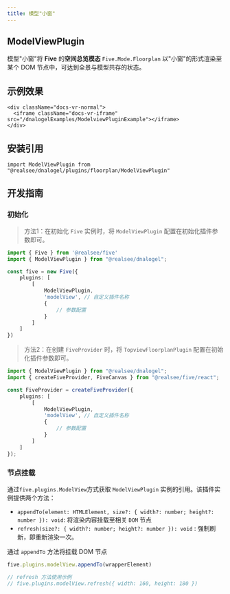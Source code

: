 ```yaml
---
title: 模型"小窗"
--- 
```


## **ModelViewPlugin**

模型"小窗"将 **Five** 的**空间总览模态** `Five.Mode.Floorplan` 以"小窗"的形式渲染至某个 DOM 节点中，可达到全景与模型共存的状态。

## 示例效果

```mdx-code-block
<div className="docs-vr-normal">
  <iframe className="docs-vr-iframe" src="/dnalogelExamples/ModelviewPluginExample"></iframe>
</div>
```

## 安装引用

```tsx
import ModelViewPlugin from "@realsee/dnalogel/plugins/floorplan/ModelViewPlugin"
```

## 开发指南

### 初始化

> 方法1：在初始化 `Five` 实例时，将 `ModelViewPlugin` 配置在初始化插件参数即可。

```ts
import { Five } from '@realsee/five'
import { ModelViewPlugin } from "@realsee/dnalogel";

const five = new Five({
    plugins: [
        [
            ModelViewPlugin,
            'modelView', // 自定义插件名称
            {
                // 参数配置
            }
        ]
    ]
})
```

> 方法2：在创建 `FiveProvider` 时，将 `TopviewFloorplanPlugin` 配置在初始化插件参数即可。

```ts
import { ModelViewPlugin } from "@realsee/dnalogel";
import { createFiveProvider, FiveCanvas } from "@realsee/five/react";

const FiveProvider = createFiveProvider({
    plugins: [
        [
            ModelViewPlugin,
            'modelView', // 自定义插件名称
            {
                // 参数配置
            }
        ]
    ]
});
```

### 节点挂载

通过`five.plugins.ModelView`方式获取 `ModelViewPlugin` 实例的引用。该插件实例提供两个方法：

- `appendTo(element: HTMLElement, size?: { width?: number; height?: number }): void`: 将渲染内容挂载至相关 `DOM` 节点
- `refresh(size?: { width?: number; height?: number }): void` : 强制刷新，即重新渲染一次。

通过 `appendTo` 方法将挂载 DOM 节点

```ts
five.plugins.modelView.appendTo(wrapperElement)

// refresh 方法使用示例
// five.plugins.modelView.refresh({ width: 160, height: 180 })
```

